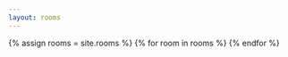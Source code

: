 ```yaml
---
layout: rooms
---
```

<a-entity environment="preset: egypt"></a-entity>
<a-entity
    arrange>
    {% assign rooms = site.rooms %}
    {% for room in rooms %}
    <a-box
     class="link" 
     rotation="0 90 0"
     link="href: {{ '/' | relative_url }}rooms/{{ room.title | downcase | replace: ' ', '-' }}; 
     title:{{ room.title }};"
     color="brown" depth="2" height="5.5" width="0.05">
     <a-text 
     align="center"
     position="0 1.8 0"
     rotation="0 -90 0"
     value="{{ room.title }}"></a-text>
    </a-box>
    {% endfor %}
</a-entity>
